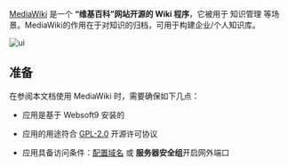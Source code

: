 [MediaWiki](https://www.mediawiki.org/wiki/MediaWiki) 是一个 **“维基百科”网站开源的 Wiki 程序**，它被用于 知识管理  等场景。MediaWiki的作用在于对知识的归档，可用于构建企业/个人知识库。


![ui](https://libs.websoft9.com/Websoft9/DocsPicture/zh/mediawiki/MediaWiki_UI.png)


## 准备

在参阅本文档使用 MediaWiki 时，需要确保如下几点：

- 应用是基于 Websoft9 安装的

- 应用的用途符合 [GPL-2.0](https://opensource.org/licenses/GPL-2.0) 开源许可协议

- 应用具备访问条件：[配置域名](./guide/appsetdomain) 或 **服务器安全组**开启网外端口